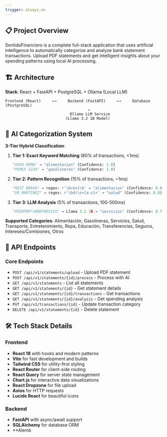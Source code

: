 ```yaml
---
trigger: always_on
---
```


## 📋 Project Overview

SentidoFinanciero is a complete full-stack application that uses artificial intelligence to automatically categorize and analyze bank statement transactions. Upload PDF statements and get intelligent insights about your spending patterns using local AI processing.

## 🏗 Architecture

**Stack**: React + FastAPI + PostgreSQL + Ollama (Local LLM)

```
Frontend (React)     ←→     Backend (FastAPI)     ←→     Database (PostgreSQL)
                                     ↓
                             Ollama LLM Service
                           (Llama 3.2 1B Model)
```
## 🤖 AI Categorization System

**3-Tier Hybrid Classification**:

1. **Tier 1: Exact Keyword Matching** (80% of transactions, <1ms)
   ```python
   "OXXO ROMA" → "alimentacion" (Confidence: 1.0)
   "PEMEX 1234" → "gasolineras" (Confidence: 1.0)
   ```

2. **Tier 2: Pattern Recognition** (15% of transactions, ~1ms)
   ```python
   "REST BRAVA" → regex: r'\brest\b' → "alimentacion" (Confidence: 0.8)
   "DR MARTINEZ" → regex: r'\bdr\s+[a-z]+' → "salud" (Confidence: 0.8)
   ```

3. **Tier 3: LLM Analysis** (5% of transactions, 100-500ms)
   ```python
   "POINTMP*VONDYMEXICO" → Llama 3.2 1B → "servicios" (Confidence: 0.7)
   ```

**Supported Categories**: Alimentación, Gasolineras, Servicios, Salud, Transporte, Entretenimiento, Ropa, Educación, Transferencias, Seguros, Intereses/Comisiones, Otros

## 🔌 API Endpoints

### Core Endpoints
- `POST /api/v1/statements/upload` - Upload PDF statement
- `POST /api/v1/statements/{id}/process` - Process with AI
- `GET /api/v1/statements` - List all statements
- `GET /api/v1/statements/{id}` - Get statement details
- `GET /api/v1/statements/{id}/transactions` - Get transactions
- `GET /api/v1/statements/{id}/analysis` - Get spending analysis
- `PUT /api/v1/transactions/{id}` - Update transaction category
- `DELETE /api/v1/statements/{id}` - Delete statement

## 🛠 Tech Stack Details

### Frontend
- **React 18** with hooks and modern patterns
- **Vite** for fast development and builds
- **Tailwind CSS** for utility-first styling
- **React Router** for client-side routing
- **React Query** for server state management
- **Chart.js** for interactive data visualizations
- **React Dropzone** for file upload
- **Axios** for HTTP requests
- **Lucide React** for beautiful icons

### Backend
- **FastAPI** with async/await support
- **SQLAlchemy** for database ORM
- **Alemb